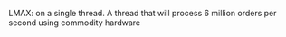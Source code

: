 LMAX:
on a single thread. A thread that will process 6 million orders per second using commodity hardware
